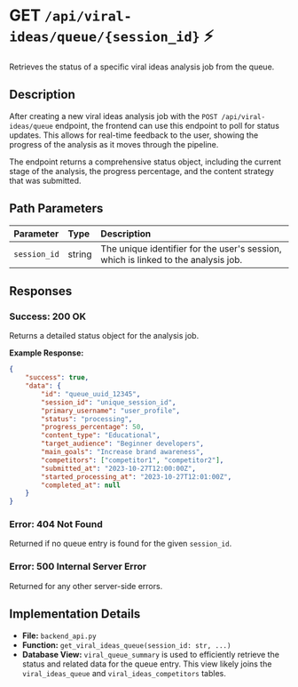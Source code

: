 # GET `/api/viral-ideas/queue/{session_id}` ⚡

Retrieves the status of a specific viral ideas analysis job from the queue.

## Description

After creating a new viral ideas analysis job with the `POST /api/viral-ideas/queue` endpoint, the frontend can use this endpoint to poll for status updates. This allows for real-time feedback to the user, showing the progress of the analysis as it moves through the pipeline.

The endpoint returns a comprehensive status object, including the current stage of the analysis, the progress percentage, and the content strategy that was submitted.

## Path Parameters

| Parameter    | Type   | Description                                                                        |
| :----------- | :----- | :--------------------------------------------------------------------------------- |
| `session_id` | string | The unique identifier for the user's session, which is linked to the analysis job. |

## Responses

### Success: 200 OK

Returns a detailed status object for the analysis job.

**Example Response:**

```json
{
    "success": true,
    "data": {
        "id": "queue_uuid_12345",
        "session_id": "unique_session_id",
        "primary_username": "user_profile",
        "status": "processing",
        "progress_percentage": 50,
        "content_type": "Educational",
        "target_audience": "Beginner developers",
        "main_goals": "Increase brand awareness",
        "competitors": ["competitor1", "competitor2"],
        "submitted_at": "2023-10-27T12:00:00Z",
        "started_processing_at": "2023-10-27T12:01:00Z",
        "completed_at": null
    }
}
```

### Error: 404 Not Found

Returned if no queue entry is found for the given `session_id`.

### Error: 500 Internal Server Error

Returned for any other server-side errors.

## Implementation Details

-   **File:** `backend_api.py`
-   **Function:** `get_viral_ideas_queue(session_id: str, ...)`
-   **Database View:** `viral_queue_summary` is used to efficiently retrieve the status and related data for the queue entry. This view likely joins the `viral_ideas_queue` and `viral_ideas_competitors` tables.
